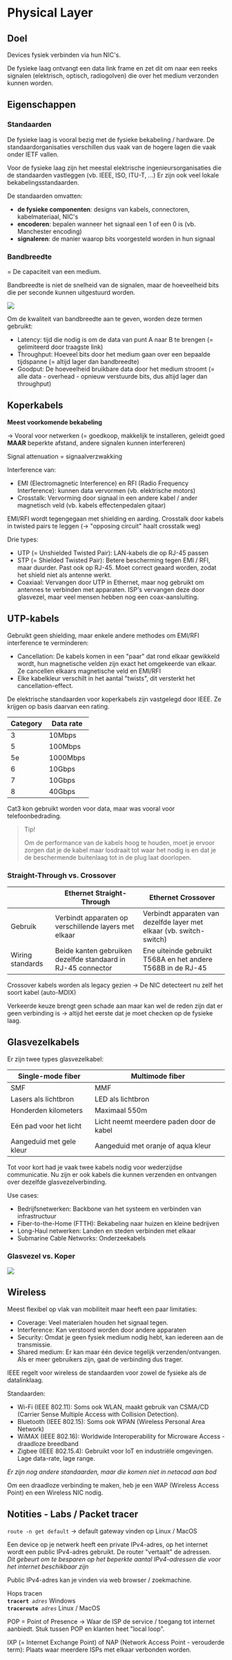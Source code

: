 # Physical Layer

## Doel

Devices fysiek verbinden via hun NIC's.

De fysieke laag ontvangt een data link frame en zet dit om naar een reeks signalen (elektrisch, optisch, radiogolven) die over het medium verzonden kunnen worden.

## Eigenschappen

### Standaarden

De fysieke laag is vooral bezig met de fysieke bekabeling / hardware. De standaardorganisaties verschillen dus vaak van de hogere lagen die vaak onder IETF vallen. 

Voor de fysieke laag zijn het meestal elektrische ingenieursorganisaties die de standaarden vastleggen (vb. IEEE, ISO, ITU-T, ...) Er zijn ook veel lokale bekabelingsstandaarden.

De standaarden omvatten:
- **de fysieke componenten**: designs van kabels, connectoren, kabelmateriaal, NIC's
- **encoderen**: bepalen wanneer het signaal een 1 of een 0 is (vb. Manchester encoding)
- **signaleren**: de manier waarop bits voorgesteld worden in hun signaal

### Bandbreedte

= De capaciteit van een medium.

Bandbreedte is niet de snelheid van de signalen, maar de hoeveelheid bits die per seconde kunnen uitgestuurd worden.

![](./img/04/Bitrates.png)

Om de kwaliteit van bandbreedte aan te geven, worden deze termen gebruikt:
- Latency: tijd die nodig is om de data van punt A naar B te brengen (= gelimiteerd door traagste link)
- Throughput: Hoeveel bits door het medium gaan over een bepaalde tijdspanne (= altijd lager dan bandbreedte)
- Goodput: De hoeveelheid bruikbare data door het medium stroomt (= alle data - overhead - opnieuw verstuurde bits, dus altijd lager dan throughput)


## Koperkabels

**Meest voorkomende bekabeling**

-> Vooral voor netwerken (= goedkoop, makkelijk te installeren, geleidt goed **MAAR** beperkte afstand, andere signalen kunnen interfereren) 

Signal attenuation = signaalverzwakking

Interference van:
- EMI (Electromagnetic Interference) en RFI (Radio Frequency Interference): kunnen data vervormen (vb. elektrische motors)
- Crosstalk: Vervorming door signaal in een andere kabel / ander magnetisch veld (vb. kabels effectenpedalen gitaar)

EMI/RFI wordt tegengegaan met shielding en aarding. Crosstalk door kabels in twisted pairs te leggen (-> "opposing circuit" haalt crosstalk weg)

Drie types:
- UTP (= Unshielded Twisted Pair): LAN-kabels die op RJ-45 passen
- STP (= Shielded Twisted Pair): Betere bescherming tegen EMI / RFI, maar duurder. Past ook op RJ-45. Moet correct geaard worden, zodat het shield niet als antenne werkt.
- Coaxiaal: Vervangen door UTP in Ethernet, maar nog gebruikt om antennes te verbinden met apparaten. ISP's vervangen deze door glasvezel, maar veel mensen hebben nog een coax-aansluiting.

## UTP-kabels

Gebruikt geen shielding, maar enkele andere methodes om EMI/RFI interference te verminderen:
- Cancellation: De kabels komen in een "paar" dat rond elkaar gewikkeld wordt, hun magnetische velden zijn exact het omgekeerde van elkaar. Ze cancellen elkaars magnetische veld en EMI/RFI
- Elke kabelkleur verschilt in het aantal "twists", dit versterkt het cancellation-effect.

De elektrische standaarden voor koperkabels zijn vastgelegd door IEEE. Ze krijgen op basis daarvan een rating.

|Category|Data rate|
|--------|---------|
|3|10Mbps|
|5|100Mbps|
|5e|1000Mbps|
|6|10Gbps|
|7|10Gbps|
|8|40Gbps|

Cat3 kon gebruikt worden voor data, maar was vooral voor telefoonbedrading.

> Tip!
>
> Om de performance van de kabels hoog te houden, moet je ervoor zorgen dat je de kabel maar losdraait tot waar het nodig is en dat je de beschermende buitenlaag tot in de plug laat doorlopen.

### Straight-Through vs. Crossover

||Ethernet Straight-Through|Ethernet Crossover|
|----|----|----|
| Gebruik | Verbindt apparaten op verschillende layers met elkaar | Verbindt apparaten van dezelfde layer met elkaar (vb. switch-switch)|
|Wiring standards|Beide kanten gebruiken dezelfde standaard in RJ-45 connector| Ene uiteinde gebruikt T568A en het andere T568B in de RJ-45|

Crossover kabels worden als legacy gezien -> De NIC detecteert nu zelf het soort kabel (auto-MDIX)

Verkeerde keuze brengt geen schade aan maar kan wel de reden zijn dat er geen verbinding is -> altijd het eerste dat je moet checken op de fysieke laag.

## Glasvezelkabels

Er zijn twee types glasvezelkabel:

|Single-mode fiber|Multimode fiber|
|----|----|
|SMF|MMF|
|Lasers als lichtbron| LED als lichtbron|
|Honderden kilometers| Maximaal 550m|
|Eén pad voor het licht | Licht neemt meerdere paden door de kabel|
|Aangeduid met gele kleur|Aangeduid met oranje of aqua kleur|

Tot voor kort had je vaak twee kabels nodig voor wederzijdse communicatie. Nu zijn er ook kabels die kunnen verzenden en ontvangen over dezelfde glasvezelverbinding.

Use cases:
- Bedrijfsnetwerken: Backbone van het systeem en verbinden van infrastructuur
- Fiber-to-the-Home (FTTH): Bekabeling naar huizen en kleine bedrijven
- Long-Haul netwerken: Landen en steden verbinden met elkaar
- Submarine Cable Networks: Onderzeekabels

### Glasvezel vs. Koper

![](./img/04/Fiber-Copper.png)

## Wireless

Meest flexibel op vlak van mobiliteit maar heeft een paar limitaties:
- Coverage: Veel materialen houden het signaal tegen.
- Interference: Kan verstoord worden door andere apparaten
- Security: Omdat je geen fysiek medium nodig hebt, kan iedereen aan de transmissie.
- Shared medium: Er kan maar één device tegelijk verzenden/ontvangen. Als er meer gebruikers zijn, gaat de verbinding dus trager.

IEEE regelt voor wireless de standaarden voor zowel de fysieke als de datalinklaag.

Standaarden:
- Wi-Fi (IEEE 802.11): Soms ook WLAN, maakt gebruik van CSMA/CD (Carrier Sense Multiple Access with Collision Detection).
- Bluetooth (IEEE 802.15): Soms ook WPAN (Wireless Personal Area Network)
- WiMAX (IEEE 802.16): Worldwide Interoperability for Microware Access - draadloze breedband
- Zigbee (IEEE 802.15.4): Gebruikt voor IoT en industriële omgevingen. Lage data-rate, lage range.

*Er zijn nog andere standaarden, maar die komen niet in netacad aan bod*

Om een draadloze verbinding te maken, heb je een WAP (Wireless Access Point) en een Wireless NIC nodig.


## Notities - Labs / Packet tracer

<code>route -n get default</code> -> default gateway vinden op Linux / MacOS

Een device op je netwerk heeft een private IPv4-adres, op het internet wordt een public IPv4-adres gebruikt. De router "vertaalt" de adressen. <br> *Dit gebeurt om te besparen op het beperkte aantal IPv4-adressen die voor het internet beschikbaar zijn*

Public IPv4-adres kan je vinden via web browser / zoekmachine.

Hops tracen <br>
<code>**tracert** *adres*</code> Windows <br>
<code>**traceroute** *adres*</code> Linux / MacOS

POP = Point of Presence -> Waar de ISP de service / toegang tot internet aanbiedt. Stuk tussen POP en klanten heet "local loop".

IXP (= Internet Exchange Point) of NAP (Network Access Point - verouderde term): Plaats waar meerdere ISPs met elkaar verbonden worden.